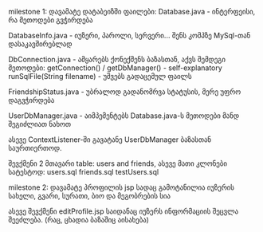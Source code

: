 milestone 1:
დავამატე დატაბეიზში ფაილები:
Database.java - ინტერფეისი, რა მეთოდები გვჭირდება

DatabaseInfo.java - იუზერი, პაროლი, სერვერი... შენს კომპზე MySql-თან დასაკავშირებლად

DbConnection.java - ამყარებს ქონექშენს ბაზასთან, აქვს შემდეგი მეთოდები:
    getConnection() / getDbManager() - self-explanatory
    runSqlFile(String filename) - უშვებს გადაცემულ ფაილს

FriendshipStatus.java - უბრალოდ გადანომრვა სტატუსის, მერე უფრო დაგვჭირდება

UserDbManager.java - აიმპემენტებს Database.java-ს მეთოდები მანდ შეგიძლიათ ნახოთ

ასევე ContextListener-ში გავატანე UserDbManager ბაზასთან საურთიერთოდ.

შევქმენი 2 მთავარი table: users and friends, ასევე მათი კლონები სატესტოდ:
users.sql
friends.sql
testUsers.sql

milestone 2:
დავამატე პროფილის jsp სადაც გამოტანილია იუზერის სახელი, გვარი, სურათი, ბიო და მეგობრების სია

ასევე შევქმენი editProfile.jsp საიდანაც იუზერს ინფორმაციის შეცვლა შეეძლება. (რაც, ცხადია ბაზაშიც აისახება)
